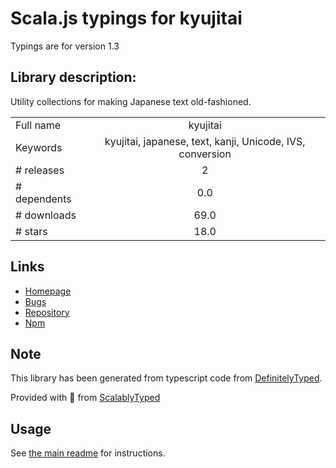 
# Scala.js typings for kyujitai

Typings are for version 1.3

## Library description:
Utility collections for making Japanese text old-fashioned.

|                    |                 |
| ------------------ | :-------------: |
| Full name          | kyujitai |
| Keywords           | kyujitai, japanese, text, kanji, Unicode, IVS, conversion |
| # releases         | 2 |
| # dependents       | 0.0 |
| # downloads        | 69.0 |
| # stars            | 18.0 |

## Links
- [Homepage](https://github.com/hakatashi/kyujitai.js)
- [Bugs](https://github.com/hakatashi/kyujitai.js/issues)
- [Repository](https://github.com/hakatashi/kyujitai.js)
- [Npm](https://www.npmjs.com/package/kyujitai)
    


## Note
This library has been generated from typescript code from [DefinitelyTyped](https://definitelytyped.org).

Provided with :purple_heart: from [ScalablyTyped](https://github.com/oyvindberg/ScalablyTyped)

## Usage
See [the main readme](../../readme.md) for instructions.


